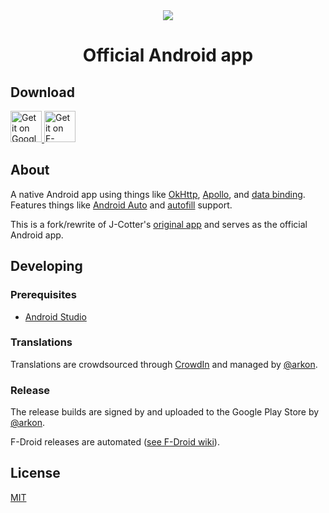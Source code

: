 <div align="center">
	<img src="https://lolisafe.moe/DJwzPbWD.png" />
</div>
<h1 align="center">Official Android app</h1>

## Download

<a href="https://play.google.com/store/apps/details?id=me.echeung.moemoekyun">
  <img height="50" alt="Get it on Google Play"
       src="https://play.google.com/intl/en_us/badges/images/apps/en-play-badge.png" />
</a>

<a href="https://f-droid.org/app/me.echeung.moemoekyun.fdroid">
  <img height="50" alt="Get it on F-Droid"
       src="https://www.google.com/search?q=nice+images&rlz=1C1CHBD_enIN910IN911&sxsrf=ALeKk01SMI4Sr8hDjTUN27Rdyz7vno9FGg:1601489795989&tbm=isch&source=iu&ictx=1&fir=ylfKJkw26f2kuM%252COSsekeNpgZhESM%252C_&vet=1&usg=AI4_-kT-oPkc1NPtVvR-13Drm5bSDzDGfA&sa=X&ved=2ahUKEwizxJqzvpHsAhW0guYKHf0PAQAQ9QF6BAgKEFw&biw=1536&bih=731#imgrc=ylfKJkw26f2kuM">
</a>


## About

A native Android app using things like [OkHttp](http://square.github.io/okhttp/), [Apollo](https://www.apollographql.com), and [data binding](https://developer.android.com/topic/libraries/data-binding/index.html). Features things like [Android Auto](https://www.android.com/auto/) and [autofill](https://android-developers.googleblog.com/2017/11/getting-your-android-app-ready-for.html) support.

This is a fork/rewrite of J-Cotter's [original app](https://play.google.com/store/apps/details?id=jcotter.listenmoe) and serves as the official Android app.


## Developing

### Prerequisites

- [Android Studio](https://developer.android.com/studio/index.html)

### Translations

Translations are crowdsourced through [CrowdIn](https://crwd.in/listenmoe-android-app) and managed by [@arkon](https://github.com/arkon/).

### Release

The release builds are signed by and uploaded to the Google Play Store by [@arkon](https://github.com/arkon/).

F-Droid releases are automated ([see F-Droid wiki](https://f-droid.org/wiki/page/me.echeung.moemoekyun.fdroid)).


## License

[MIT](https://github.com/LISTEN-moe/android-app/blob/master/LICENSE)
